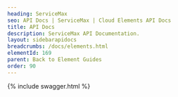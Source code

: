 ```yaml
---
heading: ServiceMax
seo: API Docs | ServiceMax | Cloud Elements API Docs
title: API Docs
description: ServiceMax API Documentation.
layout: sidebarapidocs
breadcrumbs: /docs/elements.html
elementId: 169
parent: Back to Element Guides
order: 90
---
```


{% include swagger.html %}
